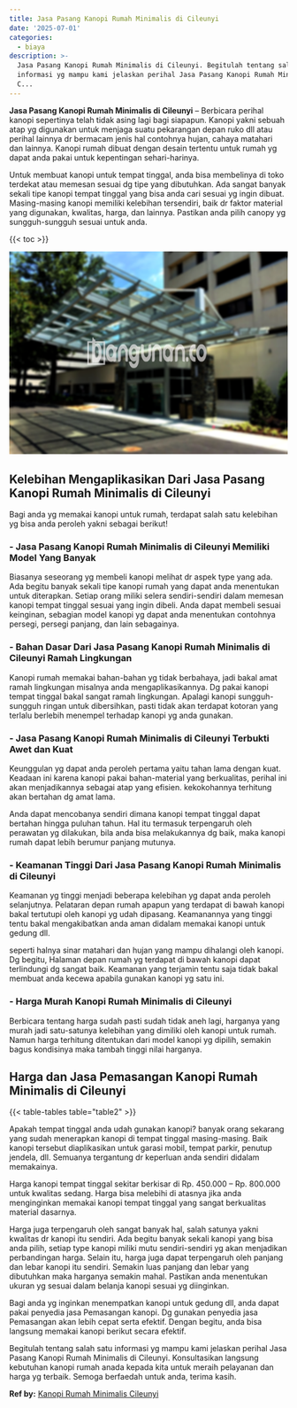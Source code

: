 ```yaml
---
title: Jasa Pasang Kanopi Rumah Minimalis di Cileunyi
date: '2025-07-01'
categories:
  - biaya
description: >-
  Jasa Pasang Kanopi Rumah Minimalis di Cileunyi. Begitulah tentang salah satu
  informasi yg mampu kami jelaskan perihal Jasa Pasang Kanopi Rumah Minimalis di
  C...
---
```


**Jasa Pasang Kanopi Rumah Minimalis di Cileunyi** – Berbicara perihal kanopi sepertinya telah tidak asing lagi bagi siapapun. Kanopi yakni sebuah atap yg digunakan untuk menjaga suatu pekarangan depan ruko dll atau perihal lainnya dr bermacam jenis hal contohnya hujan, cahaya matahari dan lainnya. Kanopi rumah dibuat dengan desain tertentu untuk rumah yg dapat anda pakai untuk kepentingan sehari-harinya.

Untuk membuat kanopi untuk tempat tinggal, anda bisa membelinya di toko terdekat atau memesan sesuai dg tipe yang dibutuhkan. Ada sangat banyak sekali tipe kanopi tempat tinggal yang bisa anda cari sesuai yg ingin dibuat. Masing-masing kanopi memiliki kelebihan tersendiri, baik dr faktor material yang digunakan, kwalitas, harga, dan lainnya. Pastikan anda pilih canopy yg sungguh-sungguh sesuai untuk anda.

{{< toc >}}

![Jasa Pasang Kanopi Rumah Minimalis di Cileunyi](/images/harga-kanopi-minimalis-32.png)

## Kelebihan Mengaplikasikan Dari Jasa Pasang Kanopi Rumah Minimalis di Cileunyi

Bagi anda yg memakai kanopi untuk rumah, terdapat salah satu kelebihan yg bisa anda peroleh yakni sebagai berikut!

### \- Jasa Pasang Kanopi Rumah Minimalis di Cileunyi Memiliki Model Yang Banyak

Biasanya seseorang yg membeli kanopi melihat dr aspek type yang ada. Ada begitu banyak sekali tipe kanopi rumah yang dapat anda menentukan untuk diterapkan. Setiap orang miliki selera sendiri-sendiri dalam memesan kanopi tempat tinggal sesuai yang ingin dibeli. Anda dapat membeli sesuai keinginan, sebagian model kanopi yg dapat anda menentukan contohnya persegi, persegi panjang, dan lain sebagainya.

### \- Bahan Dasar Dari Jasa Pasang Kanopi Rumah Minimalis di Cileunyi Ramah Lingkungan

Kanopi rumah memakai bahan-bahan yg tidak berbahaya, jadi bakal amat ramah lingkungan misalnya anda mengaplikasikannya. Dg pakai kanopi tempat tinggal bakal sangat ramah lingkungan. Apalagi kanopi sungguh-sungguh ringan untuk dibersihkan, pasti tidak akan terdapat kotoran yang terlalu berlebih menempel terhadap kanopi yg anda gunakan.

### \- Jasa Pasang Kanopi Rumah Minimalis di Cileunyi Terbukti Awet dan Kuat

Keunggulan yg dapat anda peroleh pertama yaitu tahan lama dengan kuat. Keadaan ini karena kanopi pakai bahan-material yang berkualitas, perihal ini akan menjadikannya sebagai atap yang efisien. kekokohannya terhitung akan bertahan dg amat lama.

Anda dapat mencobanya sendiri dimana kanopi tempat tinggal dapat bertahan hingga puluhan tahun. Hal itu termasuk terpengaruh oleh perawatan yg dilakukan, bila anda bisa melakukannya dg baik, maka kanopi rumah dapat lebih berumur panjang mutunya.

### \- Keamanan Tinggi Dari Jasa Pasang Kanopi Rumah Minimalis di Cileunyi

Keamanan yg tinggi menjadi beberapa kelebihan yg dapat anda peroleh selanjutnya. Pelataran depan rumah apapun yang terdapat di bawah kanopi bakal tertutupi oleh kanopi yg udah dipasang. Keamanannya yang tinggi tentu bakal mengakibatkan anda aman didalam memakai kanopi untuk gedung dll.

seperti halnya sinar matahari dan hujan yang mampu dihalangi oleh kanopi. Dg begitu, Halaman depan rumah yg terdapat di bawah kanopi dapat terlindungi dg sangat baik. Keamanan yang terjamin tentu saja tidak bakal membuat anda kecewa apabila gunakan kanopi yg satu ini.

### \- Harga Murah Kanopi Rumah Minimalis di Cileunyi

Berbicara tentang harga sudah pasti sudah tidak aneh lagi, harganya yang murah jadi satu-satunya kelebihan yang dimiliki oleh kanopi untuk rumah. Namun harga terhitung ditentukan dari model kanopi yg dipilih, semakin bagus kondisinya maka tambah tinggi nilai harganya.

## Harga dan Jasa Pemasangan Kanopi Rumah Minimalis di Cileunyi

{{< table-tables table="table2" >}}

Apakah tempat tinggal anda udah gunakan kanopi? banyak orang sekarang yang sudah menerapkan kanopi di tempat tinggal masing-masing. Baik kanopi tersebut diaplikasikan untuk garasi mobil, tempat parkir, penutup jendela, dll. Semuanya tergantung dr keperluan anda sendiri didalam memakainya.

Harga kanopi tempat tinggal sekitar berkisar di Rp. 450.000 – Rp. 800.000 untuk kwalitas sedang. Harga bisa melebihi di atasnya jika anda menginginkan memakai kanopi tempat tinggal yang sangat berkualitas material dasarnya.

Harga juga terpengaruh oleh sangat banyak hal, salah satunya yakni kwalitas dr kanopi itu sendiri. Ada begitu banyak sekali kanopi yang bisa anda pilih, setiap type kanopi miliki mutu sendiri-sendiri yg akan menjadikan perbandingan harga. Selain itu, harga juga dapat terpengaruh oleh panjang dan lebar kanopi itu sendiri. Semakin luas panjang dan lebar yang dibutuhkan maka harganya semakin mahal. Pastikan anda menentukan ukuran yg sesuai dalam belanja kanopi sesuai yg diinginkan.

Bagi anda yg inginkan menempatkan kanopi untuk gedung dll, anda dapat pakai penyedia jasa Pemasangan kanopi. Dg gunakan penyedia jasa Pemasangan akan lebih cepat serta efektif. Dengan begitu, anda bisa langsung memakai kanopi berikut secara efektif.

Begitulah tentang salah satu informasi yg mampu kami jelaskan perihal Jasa Pasang Kanopi Rumah Minimalis di Cileunyi. Konsultasikan langsung kebutuhan kanopi rumah anada kepada kita untuk meraih pelayanan dan harga yg terbaik. Semoga berfaedah untuk anda, terima kasih.

**Ref by:**  [Kanopi Rumah Minimalis Cileunyi](https://id.wikipedia.org/wiki/Kanopi)
